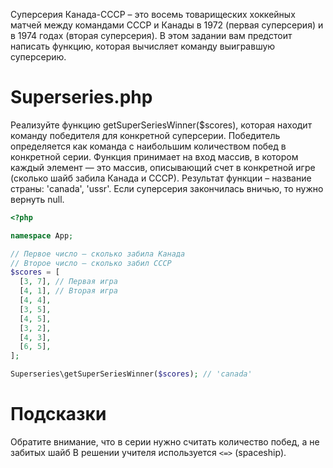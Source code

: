 Суперсерия Канада-СССР – это восемь товарищеских хоккейных матчей между командами СССР и Канады в 1972 (первая суперсерия) и в 1974 годах (вторая суперсерия). В этом задании вам предстоит написать функцию, которая вычисляет команду выигравшую суперсерию.

# Superseries.php
Реализуйте функцию getSuperSeriesWinner($scores), которая находит команду победителя для конкретной суперсерии. Победитель определяется как команда с наибольшим количеством побед в конкретной серии. Функция принимает на вход массив, в котором каждый элемент — это массив, описывающий счет в конкретной игре (сколько шайб забила Канада и СССР). Результат функции – название страны: 'canada', 'ussr'. Если суперсерия закончилась вничью, то нужно вернуть null.

```php
<?php

namespace App;

// Первое число – сколько забила Канада
// Второе число – сколько забил СССР
$scores = [
  [3, 7], // Первая игра
  [4, 1], // Вторая игра
  [4, 4],
  [3, 5],
  [4, 5],
  [3, 2],
  [4, 3],
  [6, 5],
];

Superseries\getSuperSeriesWinner($scores); // 'canada'
```

# Подсказки
Обратите внимание, что в серии нужно считать количество побед, а не забитых шайб
В решении учителя используется ```<=>``` (spaceship).